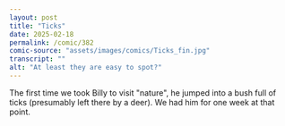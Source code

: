 ```yaml
---
layout: post
title: "Ticks"
date: 2025-02-18
permalink: /comic/382
comic-source: "assets/images/comics/Ticks_fin.jpg"
transcript: ""
alt: "At least they are easy to spot?"
---
```

The first time we took Billy to visit "nature", he jumped into a bush full of ticks (presumably left there by a deer). We had him for one week at that point. 
